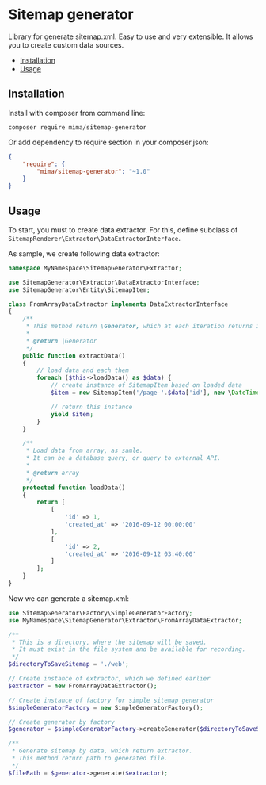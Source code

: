 # Sitemap generator

Library for generate sitemap.xml. Easy to use and very extensible. It allows you to create custom data sources.

* [Installation](#installation)
* [Usage](#usage)

## Installation

Install with composer from command line:

```
composer require mima/sitemap-generator
```

Or add dependency to require section in your composer.json:

```json
{
    "require": {
        "mima/sitemap-generator": "~1.0"
    }
}
```

## Usage

To start, you must to create data extractor. For this, define subclass of `SitemapRenderer\Extractor\DataExtractorInterface`.

As sample, we create following data extractor:

```php
namespace MyNamespace\SitemapGenerator\Extractor;

use SitemapGenerator\Extractor\DataExtractorInterface;
use SitemapGenerator\Entity\SitemapItem;

class FromArrayDataExtractor implements DataExtractorInterface
{
    /**
     * This method return \Generator, which at each iteration returns instance of SitemapItem
     *
     * @return |Generator
     */
    public function extractData()
    {
        // load data and each them
        foreach ($this->loadData() as $data) {
            // create instance of SitemapItem based on loaded data
            $item = new SitemapItem('/page-'.$data['id'], new \DateTime($data['created_at']));

            // return this instance
            yield $item;
        }
    }

    /**
     * Load data from array, as samle.
     * It can be a database query, or query to external API.
     *
     * @return array
     */
    protected function loadData()
    {
        return [
            [
                'id' => 1,
                'created_at' => '2016-09-12 00:00:00'
            ],
            [
                'id' => 2,
                'created_at' => '2016-09-12 03:40:00'
            ]
        ];
    }
}
```

Now we can generate a sitemap.xml:

```php
use SitemapGenerator\Factory\SimpleGeneratorFactory;
use MyNamespace\SitemapGenerator\Extractor\FromArrayDataExtractor;

/**
 * This is a directory, where the sitemap will be saved.
 * It must exist in the file system and be available for recording.
 */
$directoryToSaveSitemap = './web';

// Create instance of extractor, which we defined earlier
$extractor = new FromArrayDataExtractor();

// Create instance of factory for simple sitemap generator
$simpleGeneratorFactory = new SimpleGeneratorFactory();

// Create generator by factory
$generator = $simpleGeneratorFactory->createGenerator($directoryToSaveSitemap);

/**
 * Generate sitemap by data, which return extractor.
 * This method return path to generated file.
 */
$filePath = $generator->generate($extractor);
```